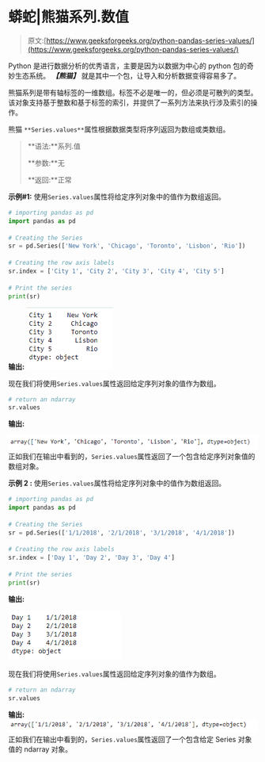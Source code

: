 # 蟒蛇|熊猫系列.数值

> 原文:[https://www.geeksforgeeks.org/python-pandas-series-values/](https://www.geeksforgeeks.org/python-pandas-series-values/)

Python 是进行数据分析的优秀语言，主要是因为以数据为中心的 python 包的奇妙生态系统。 ***【熊猫】*** 就是其中一个包，让导入和分析数据变得容易多了。

熊猫系列是带有轴标签的一维数组。标签不必是唯一的，但必须是可散列的类型。该对象支持基于整数和基于标签的索引，并提供了一系列方法来执行涉及索引的操作。

熊猫 `**Series.values**`属性根据数据类型将序列返回为数组或类数组。

> **语法:**系列.值
> 
> **参数:**无
> 
> **返回:**正常

**示例#1:** 使用`Series.values`属性将给定序列对象中的值作为数组返回。

```py
# importing pandas as pd
import pandas as pd

# Creating the Series
sr = pd.Series(['New York', 'Chicago', 'Toronto', 'Lisbon', 'Rio'])

# Creating the row axis labels
sr.index = ['City 1', 'City 2', 'City 3', 'City 4', 'City 5'] 

# Print the series
print(sr)
```

**输出:**
![](img/f6a6d4c6b86dd815350de4f5d5bfa931.png)

现在我们将使用`Series.values`属性返回给定序列对象的值作为数组。

```py
# return an ndarray
sr.values
```

**输出:**

![](img/c75454ae25dba0e258990ff56cfa998f.png)
正如我们在输出中看到的，`Series.values`属性返回了一个包含给定序列对象值的数组对象。

**示例 2 :** 使用`Series.values`属性将给定序列对象中的值作为数组返回。

```py
# importing pandas as pd
import pandas as pd

# Creating the Series
sr = pd.Series(['1/1/2018', '2/1/2018', '3/1/2018', '4/1/2018'])

# Creating the row axis labels
sr.index = ['Day 1', 'Day 2', 'Day 3', 'Day 4']

# Print the series
print(sr)
```

**输出:**

![](img/a519278b0c944bba68cf9df8e3566a3b.png)

现在我们将使用`Series.values`属性返回给定序列对象的值作为数组。

```py
# return an ndarray
sr.values
```

**输出:**
![](img/088cd7d66db37ec3a2a0d6bcbfe8dc5d.png)
正如我们在输出中看到的，`Series.values`属性返回了一个包含给定 Series 对象值的 ndarray 对象。